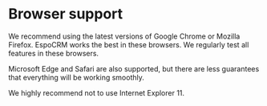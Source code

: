 # Browser support

We recommend using the latest versions of Google Chrome or Mozilla Firefox. EspoCRM works the best in these browsers. We regularly test all features in these browsers.

Microsoft Edge and Safari are also supported, but there are less guarantees that everything will be working smoothly.

We highly recommend not to use Internet Explorer 11.

